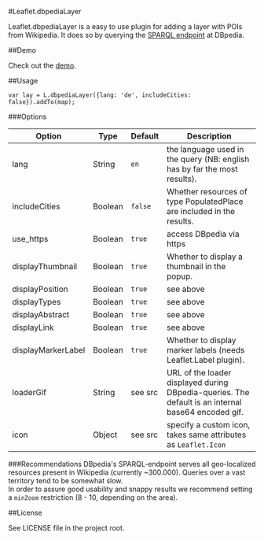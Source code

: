 #Leaflet.dbpediaLayer


Leaflet.dbpediaLayer is a easy to use plugin for adding a layer with POIs from Wikipedia.
It does so by querying the [SPARQL endpoint](https://dbpedia.org/sparql) at DBpedia.

##Demo

Check out the [demo](https://dbpedialayer.zanstaen.org).


##Usage

    var lay = L.dbpediaLayer({lang: 'de', includeCities: false}).addTo(map);

###Options

| Option | Type | Default | Description  
| --- | --- | --- | ---  
| lang | String | `en` | the language used in the query (NB: english has by far the most results).  
| includeCities | Boolean | `false` | Whether resources of type PopulatedPlace are included in the results.  
| use_https  | Boolean | `true` | access DBpedia via https
| displayThumbnail | Boolean | `true` | Whether to display a thumbnail in the popup.
| displayPosition  | Boolean | `true` | see above
| displayTypes     | Boolean | `true` | see above
| displayAbstract  | Boolean | `true` | see above
| displayLink      | Boolean | `true` | see above
| displayMarkerLabel  | Boolean | `true` | Whether to display marker labels (needs Leaflet.Label plugin).
| loaderGif      | String | see src | URL of the loader displayed during DBpedia-queries. The default is an internal base64 encoded gif.
| icon      | Object | see src | specify a custom icon, takes same attributes as `Leaflet.Icon`


###Recommendations
DBpedia's SPARQL-endpoint serves all geo-localized resources present in Wikipedia (currently ~300.000). Queries over a vast territory tend to be somewhat slow.  
In order to assure good usability and snappy results we recommend setting a `minZoom` restriction (8 - 10, depending on the area).

##License

See LICENSE file in the project root.
